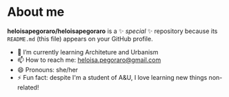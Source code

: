 # About me


**heloisapegoraro/heloisapegoraro** is a ✨ _special_ ✨ repository because its `README.md` (this file) appears on your GitHub profile.


- 🌱 I’m currently learning Architeture and Urbanism
- 📫 How to reach me: heloisa.pegoraro@gmail.com
- 😄 Pronouns: she/her
- ⚡ Fun fact: despite I'm a student of A&U, I love learning new things non-related!

